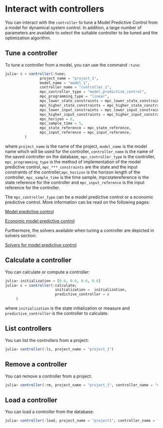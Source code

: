 # Interact with controllers

You can interact with the `controller` to tune a Model Predictive Control from a model for dynamical system control. In addition, a large number of parameters are available to select the suitable controller to be tuned and the optimization algorithm.

## Tune a controller

To tune a controller from a model, you can use the command `:tune`:

```julia
julia> c = controller(:tune; 
                project_name = "project_1",
                model_name = "model_1",
                controller_name = "controller_1",
                mpc_controller_type = "model_predictive_control",
                mpc_programming_type = "linear",
                mpc_lower_state_constraints = mpc_lower_state_constraints,
                mpc_higher_state_constraints = mpc_higher_state_constraints,
                mpc_lower_input_constraints = mpc_lower_input_constraints,
                mpc_higher_input_constraints = mpc_higher_input_constraints,
                mpc_horizon = 6,
                mpc_sample_time = 5,
                mpc_state_reference = mpc_state_reference,
                mpc_input_reference = mpc_input_reference,       
         )    
```

where `project_name` is the name of the project, `model_name` is the model name which will be used for the controller, `controller_name` is the name of the saved controller on the database, `mpc_controller_type` is the controller, `mpc_programming_type` is the method of implementation of the model predictive control, `mpc_***_constraints` are the state and the input constraints of the controller,`mpc_horizon` is the horizon length of the controller, `mpc_sample_time` is the time sample, mpcstatereference is the state reference for the controller and `mpc_input_reference`  is the  input reference for the controller.

The `mpc_controller_type` can be a model predictive control or a economic predictive control. More information can be read on the following pages:

[Model predictive control](@raf)

[Economic model predictive control](@ref)

Furthermore, the solvers available when tuning a controller are depicted in solvers section:

[Solvers for model predictive control](@ref)

## Calculate a controller

You can calculate or compute a controller:

```julia
julia> initialization = [0.6, 0.6, 0.6, 0.6]
julia> c = controller(:calculate; 
                       initialization =  initialization, 
                       predictive_controller = c
     )
```

where `initialization` is the state initialization or measure and `predictive_controller` is the controller to calculate.

## List controllers

You can list the controllers from a project:

```julia
julia> controller(:ls, project_name = "project_1")
```

## Remove a controller

You can remove a controller from a project:

```julia
julia> controller(:rm, project_name = "project_1", controller_name = "name")
```

## Load a controller

You can load a controller from the database:

```julia
julia> controller(:load, project_name = "project1", controller_name = "controller1")
```